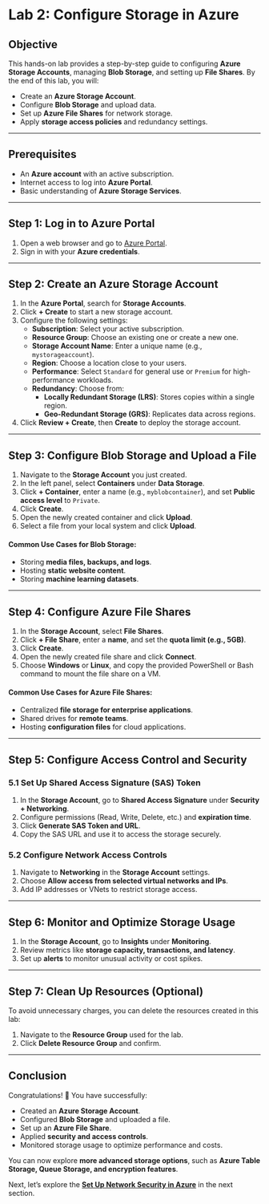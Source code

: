 # Lab 2: Configure Storage in Azure

## **Objective**
This hands-on lab provides a step-by-step guide to configuring **Azure Storage Accounts**, managing **Blob Storage**, and setting up **File Shares**. By the end of this lab, you will:
- Create an **Azure Storage Account**.
- Configure **Blob Storage** and upload data.
- Set up **Azure File Shares** for network storage.
- Apply **storage access policies** and redundancy settings.

---

## **Prerequisites**
- An **Azure account** with an active subscription.
- Internet access to log into **Azure Portal**.
- Basic understanding of **Azure Storage Services**.

---

## **Step 1: Log in to Azure Portal**
1. Open a web browser and go to [Azure Portal](https://portal.azure.com).
2. Sign in with your **Azure credentials**.

---

## **Step 2: Create an Azure Storage Account**
1. In the **Azure Portal**, search for **Storage Accounts**.
2. Click **+ Create** to start a new storage account.
3. Configure the following settings:
   - **Subscription**: Select your active subscription.
   - **Resource Group**: Choose an existing one or create a new one.
   - **Storage Account Name**: Enter a unique name (e.g., `mystorageaccount`).
   - **Region**: Choose a location close to your users.
   - **Performance**: Select `Standard` for general use or `Premium` for high-performance workloads.
   - **Redundancy**: Choose from:
     - **Locally Redundant Storage (LRS)**: Stores copies within a single region.
     - **Geo-Redundant Storage (GRS)**: Replicates data across regions.
4. Click **Review + Create**, then **Create** to deploy the storage account.

---

## **Step 3: Configure Blob Storage and Upload a File**
1. Navigate to the **Storage Account** you just created.
2. In the left panel, select **Containers** under **Data Storage**.
3. Click **+ Container**, enter a name (e.g., `myblobcontainer`), and set **Public access level** to `Private`.
4. Click **Create**.
5. Open the newly created container and click **Upload**.
6. Select a file from your local system and click **Upload**.

#### **Common Use Cases for Blob Storage:**
- Storing **media files, backups, and logs**.
- Hosting **static website content**.
- Storing **machine learning datasets**.

---

## **Step 4: Configure Azure File Shares**
1. In the **Storage Account**, select **File Shares**.
2. Click **+ File Share**, enter a **name**, and set the **quota limit (e.g., 5GB)**.
3. Click **Create**.
4. Open the newly created file share and click **Connect**.
5. Choose **Windows** or **Linux**, and copy the provided PowerShell or Bash command to mount the file share on a VM.

#### **Common Use Cases for Azure File Shares:**
- Centralized **file storage for enterprise applications**.
- Shared drives for **remote teams**.
- Hosting **configuration files** for cloud applications.

---

## **Step 5: Configure Access Control and Security**
### **5.1 Set Up Shared Access Signature (SAS) Token**
1. In the **Storage Account**, go to **Shared Access Signature** under **Security + Networking**.
2. Configure permissions (Read, Write, Delete, etc.) and **expiration time**.
3. Click **Generate SAS Token and URL**.
4. Copy the SAS URL and use it to access the storage securely.

### **5.2 Configure Network Access Controls**
1. Navigate to **Networking** in the **Storage Account** settings.
2. Choose **Allow access from selected virtual networks and IPs**.
3. Add IP addresses or VNets to restrict storage access.

---

## **Step 6: Monitor and Optimize Storage Usage**
1. In the **Storage Account**, go to **Insights** under **Monitoring**.
2. Review metrics like **storage capacity, transactions, and latency**.
3. Set up **alerts** to monitor unusual activity or cost spikes.

---

## **Step 7: Clean Up Resources (Optional)**
To avoid unnecessary charges, you can delete the resources created in this lab:
1. Navigate to the **Resource Group** used for the lab.
2. Click **Delete Resource Group** and confirm.

---

## **Conclusion**
Congratulations! 🎉 You have successfully:
- Created an **Azure Storage Account**.
- Configured **Blob Storage** and uploaded a file.
- Set up an **Azure File Share**.
- Applied **security and access controls**.
- Monitored storage usage to optimize performance and costs.

You can now explore **more advanced storage options**, such as **Azure Table Storage, Queue Storage, and encryption features**.

Next, let’s explore the **[Set Up Network Security in Azure](https://github.com/solutions-for-realvalue/Cloud-Specialist-Journey/blob/main/AZ-900-Fundamentals/Hands-On-Labs/Lab3-Setup-Network-Security.md)** in the next section.
